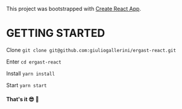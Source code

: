 This project was bootstrapped with [Create React App](https://github.com/facebookincubator/create-react-app).

# GETTING STARTED

Clone `git clone git@github.com:giuliogallerini/ergast-react.git`

Enter `cd ergast-react`

Install `yarn install`

Start `yarn start`

#### That's it :sunglasses: :rocket:
